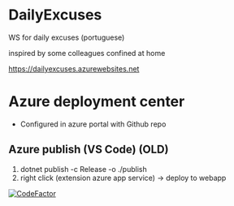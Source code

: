 # DailyExcuses
WS for daily excuses (portuguese)

inspired by some colleagues confined at home

https://dailyexcuses.azurewebsites.net

# Azure deployment center

- Configured in azure portal with Github repo 

## Azure publish (VS Code) (OLD)

1. dotnet publish -c Release -o ./publish
2. right click (extension azure app service) -> deploy to webapp
 

[![CodeFactor](https://www.codefactor.io/repository/github/rvilela7/dailyexcuses/badge)](https://www.codefactor.io/repository/github/rvilela7/dailyexcuses)

